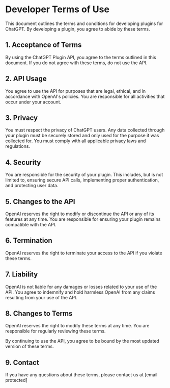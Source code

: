 # Developer Terms of Use

This document outlines the terms and conditions for developing plugins for ChatGPT. By developing a plugin, you agree to abide by these terms.

## 1. Acceptance of Terms

By using the ChatGPT Plugin API, you agree to the terms outlined in this document. If you do not agree with these terms, do not use the API.

## 2. API Usage

You agree to use the API for purposes that are legal, ethical, and in accordance with OpenAI's policies. You are responsible for all activities that occur under your account.

## 3. Privacy

You must respect the privacy of ChatGPT users. Any data collected through your plugin must be securely stored and only used for the purpose it was collected for. You must comply with all applicable privacy laws and regulations.

## 4. Security

You are responsible for the security of your plugin. This includes, but is not limited to, ensuring secure API calls, implementing proper authentication, and protecting user data.

## 5. Changes to the API

OpenAI reserves the right to modify or discontinue the API or any of its features at any time. You are responsible for ensuring your plugin remains compatible with the API.

## 6. Termination

OpenAI reserves the right to terminate your access to the API if you violate these terms.

## 7. Liability

OpenAI is not liable for any damages or losses related to your use of the API. You agree to indemnify and hold harmless OpenAI from any claims resulting from your use of the API.

## 8. Changes to Terms

OpenAI reserves the right to modify these terms at any time. You are responsible for regularly reviewing these terms.

By continuing to use the API, you agree to be bound by the most updated version of these terms.

## 9. Contact

If you have any questions about these terms, please contact us at [email protected]

